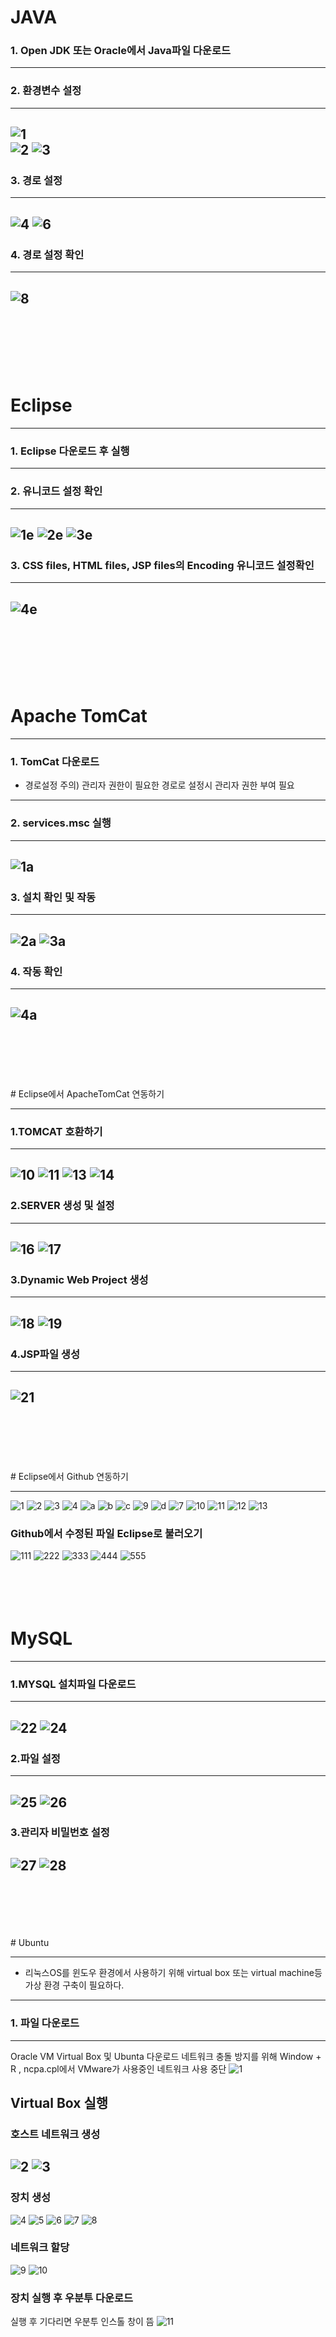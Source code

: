 # JAVA

### 1. Open JDK 또는 Oracle에서 Java파일 다운로드
---
### 2. 환경변수 설정<br>
---
![1](https://github.com/user-attachments/assets/fdaeeb7b-55b0-4765-ab24-3a91e7f9a621)<br>
![2](https://github.com/user-attachments/assets/6e59c403-a185-47d9-b9e1-15dbc50bd132)
![3](https://github.com/user-attachments/assets/b1ee8b46-3794-4bbc-bbf3-ff85b185c15f)
---
### 3. 경로 설정
---
![4](https://github.com/user-attachments/assets/457dd2a6-903b-4b96-b134-05f08c4e0b11)
![6](https://github.com/user-attachments/assets/43674b38-b7d2-4f58-8858-fedbbd61a9a4)
---
### 4. 경로 설정 확인<br>
---
![8](https://github.com/user-attachments/assets/9c59cdcd-2ca9-4b53-b09b-0634c70e086a)
---
<br>
<br>
<br>
<br>
<br>

# Eclipse
---
### 1. Eclipse 다운로드 후 실행 
---
### 2. 유니코드 설정 확인
---
![1e](https://github.com/user-attachments/assets/bd5bbf1e-9e5e-4672-9ef5-ff992f117c50)
![2e](https://github.com/user-attachments/assets/2911d244-6f88-4b8d-987e-4a84fcaddd6b)
![3e](https://github.com/user-attachments/assets/f8461b5b-5911-4a15-bca7-43d4b5193a4b)
---
### 3. CSS files, HTML files, JSP files의 Encoding 유니코드 설정확인
---
![4e](https://github.com/user-attachments/assets/c78d4beb-482d-4870-a927-57995144ad4d)
---
<br>
<br>
<br>
<br>
<br>

# Apache TomCat
---
### 1. TomCat 다운로드
- 경로설정 주의) 관리자 권한이 필요한 경로로 설정시 관리자 권한 부여 필요
---
### 2. services.msc 실행
---
![1a](https://github.com/user-attachments/assets/2a2dfc63-d93d-42f1-831a-45a4fc025e26)
---
### 3. 설치 확인 및 작동
---
![2a](https://github.com/user-attachments/assets/fc3e5747-d71c-4166-b5d5-ed55be43199c)
![3a](https://github.com/user-attachments/assets/6c4f373d-3399-4f2d-975e-ba0b8f539c77)
---
### 4. 작동 확인
---
![4a](https://github.com/user-attachments/assets/8011e881-0e93-4ec9-929a-1d2744366077)
---
<br>
<br>
<br>
<br>
<br>
# Eclipse에서 ApacheTomCat 연동하기

---
### 1.TOMCAT 호환하기<br>
---
![10](https://github.com/user-attachments/assets/d7df9970-450d-4ccb-87a6-d487b7883f2e)
![11](https://github.com/user-attachments/assets/2e328069-f03b-402d-8d45-49224519f73a)
![13](https://github.com/user-attachments/assets/6bc0368f-99bd-4039-84f0-6c2e620c0147)
![14](https://github.com/user-attachments/assets/0350c571-15a9-483d-9656-28330d5d935a)
---
### 2.SERVER 생성 및 설정<br>
---
![16](https://github.com/user-attachments/assets/ae5d056b-8c03-4eca-9caa-7a4e5c876f82)
![17](https://github.com/user-attachments/assets/a1c9a65f-42ac-49f5-a9b5-8a563d880605)
---
### 3.Dynamic Web Project 생성<br>
---
![18](https://github.com/user-attachments/assets/7b95d3d8-1fc8-4cd9-b78d-525a74d92427)
![19](https://github.com/user-attachments/assets/e1bb3e2a-3e34-4633-8645-f7017c528a9e)
---
### 4.JSP파일 생성<br>
---
![21](https://github.com/user-attachments/assets/1d982c58-70d1-49c1-b464-d2d1f5738312)
---
<br>
<br>
<br>
<br>
<br>
# Eclipse에서 Github 연동하기

---
![1](https://github.com/user-attachments/assets/14954475-2afe-4ab0-9a26-d67606fc430a)
![2](https://github.com/user-attachments/assets/2d328e73-9f10-44ae-b684-47b136c856d0)
![3](https://github.com/user-attachments/assets/4c620beb-8cfb-4c18-bbab-4da90f1d1809)
![4](https://github.com/user-attachments/assets/1bb0d894-96bb-456f-8e7e-d40b4c4a8442)
![a](https://github.com/user-attachments/assets/eb1b4709-a765-4fa4-bd53-5d3e24f8e256)
![b](https://github.com/user-attachments/assets/dd1f6ae5-15a5-48bb-bda2-8e72ae254d52)
![c](https://github.com/user-attachments/assets/a747e755-6ed4-4d57-b9b6-1eebdd0ce480)
![9](https://github.com/user-attachments/assets/d124932e-7210-4f9b-86c4-8876115ce9ec)
![d](https://github.com/user-attachments/assets/092749c1-917a-4119-9faf-df958098c666)
![7](https://github.com/user-attachments/assets/16ab0389-9303-49b6-a5de-e0280b55a01a)
![10](https://github.com/user-attachments/assets/a0b7edfc-4526-457b-906a-262336ebcf05)
![11](https://github.com/user-attachments/assets/c7742176-0d89-4264-b8f6-24bdef5a58f9)
![12](https://github.com/user-attachments/assets/70ad3972-45dd-4f0b-b820-746bdb9ec645)
![13](https://github.com/user-attachments/assets/0c72a76d-06d9-4aa2-8391-65a8751d208c)

### Github에서 수정된 파일 Eclipse로 불러오기
![111](https://github.com/user-attachments/assets/4c2a76ed-aaf0-4efd-9cf9-92da332ced62)
![222](https://github.com/user-attachments/assets/5aba2ff2-c019-4a72-b85e-05344c1efde2)
![333](https://github.com/user-attachments/assets/0c93e544-d809-48b3-b2f3-9b193f355dfc)
![444](https://github.com/user-attachments/assets/548ad778-1161-4d17-8b63-5faa0c2419f9)
![555](https://github.com/user-attachments/assets/4f359495-e000-46df-9c94-7214a2a1016a)
<br>
<br>
<br>
<br>
<br>
# MySQL

---
### 1.MYSQL 설치파일 다운로드
---
![22](https://github.com/user-attachments/assets/c6955c12-ddcd-4dd7-9cae-1a975fc1c442)
![24](https://github.com/user-attachments/assets/14f7ce67-d3ab-47cd-ae04-37ef5e1ffba5)
---
### 2.파일 설정
---
![25](https://github.com/user-attachments/assets/af585caa-59af-47db-8598-ee12ed245822)
![26](https://github.com/user-attachments/assets/3f410161-b03d-40b2-986d-d43b7951f155)
---
### 3.관리자 비밀번호 설정
![27](https://github.com/user-attachments/assets/0040ba33-e7ff-40df-b996-05de1e119ff2)
![28](https://github.com/user-attachments/assets/dfaae481-9ba6-4dd5-8296-60f9304b3aac)
---
<br>
<br>
<br>
<br>
<br>
# Ubuntu

---
- 리눅스OS를 윈도우 환경에서 사용하기 위해 virtual box 또는 virtual machine등 가상 환경 구축이 필요하다. 
---
### 1. 파일 다운로드
---
Oracle VM Virtual Box 및 Ubunta 다운로드
네트워크 충돌 방지를 위해 Window + R , ncpa.cpl에서 VMware가 사용중인 네트워크 사용 중단
![1](https://github.com/user-attachments/assets/e1a9091b-a0be-4c09-b2c6-2f8a0292a384)

Virtual Box 실행
---
### 호스트 네트워크 생성
![2](https://github.com/user-attachments/assets/46647c35-7a2a-4f87-96e8-28a00b78794e)
![3](https://github.com/user-attachments/assets/ea859947-0be7-4ccc-a660-fdda4439b960)
---
### 장치 생성
![4](https://github.com/user-attachments/assets/9de4fa7f-756e-4421-956f-f2f993a004f8)
![5](https://github.com/user-attachments/assets/8d6465d9-e351-4b27-9f82-06418bcb16e1)
![6](https://github.com/user-attachments/assets/af451e78-0ebf-4fd8-86f4-c52324fb2c76)
![7](https://github.com/user-attachments/assets/5d99f005-d158-491a-8191-19cc59749131)
![8](https://github.com/user-attachments/assets/e17a8c84-1d51-4d65-9d0f-f7694ae57300)

### 네트워크 할당
![9](https://github.com/user-attachments/assets/07e13862-c80a-419b-bac7-2589899adc47)
![10](https://github.com/user-attachments/assets/863826a2-fa64-4a4b-ba55-ecedcd272c13)


### 장치 실행 후 우분투 다운로드
실행 후 기다리면 우분투 인스톨 창이 뜸
![11](https://github.com/user-attachments/assets/83669e91-b6f5-4faa-87e2-28301395894e)


